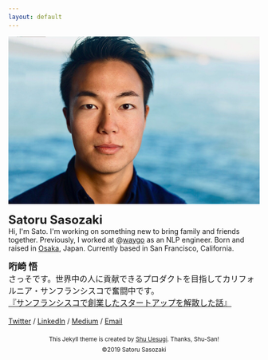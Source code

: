 ```yaml
---
layout: default
---
```

<img class="roundrect" src="images/warm_rectangle.jpeg" alt="Satoru Sasozaki">
<meta name="p:domain_verify" content="baead29bca41d8a04882e12d264019d6"/>
<script src="https://cdn.jsdelivr.net/npm/mailtoui@1.0.1/dist/mailtoui-min.js"></script>

<strong><font size="5">Satoru Sasozaki</font></strong><br>
Hi, I'm Sato. I'm working on something new to bring family and friends together. Previously, I worked at @<a href="http://blog.waygoapp.com/why-evaluating-machine-translation-quality-is-hard/" target="\_blank">waygo</a> as an NLP engineer.
Born and raised in <a href="https://www.youtube.com/watch?v=Aq2HS2pviD8&t=48s" target="\_blank">Osaka</a>, Japan. Currently based in San Francisco, California.

<strong><font size="4">哘崎 悟</font></strong><br><font size="3">
さっそです。世界中の人に貢献できるプロダクトを目指してカリフォルニア・サンフランシスコで奮闘中です。<br>
<a href="https://note.mu/sa10r/n/n996cbc7eb0cb" target="\_blank">『サンフランシスコで創業したスタートアップを解散した話』</a>
</font>
<br><br>
<a href="https://twitter.com/satorusasozaki">Twitter</a> / <a href="https://www.linkedin.com/in/satorusasozaki/">LinkedIn</a> / <a href="https://medium.com/@satorusasozaki">Medium</a> / <a class="mailtoui" href="mailto:satoru@sasozaki.com">Email</a>


<center><sub>This Jekyll theme is created by <a href="http://chibicode.com/" target="\_blank">Shu Uesugi</a>. Thanks, Shu-San!</sub></center>


<center><sub> ©2019 Satoru Sasozaki </sub></center>
